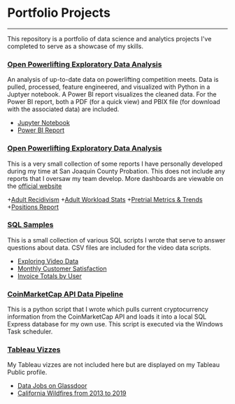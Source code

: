 # Portfolio Projects

---
This repository is a portfolio of data science and analytics projects I've completed to serve as a showcase of my skills.


### [Open Powerlifting Exploratory Data Analysis](https://github.com/jfox1620/Portfolio/tree/main/Powerlifting%20Exploratory%20Analysis)

An analysis of up-to-date data on powerlifting competition meets. Data is pulled, processed, feature engineered, and visualized with Python in a Juptyer notebook. A Power BI report visualizes the cleaned data. For the Power BI report, both a PDF (for a quick view) and PBIX file (for download with the associated data) are included.

  + [Jupyter Notebook](https://github.com/jfox1620/Portfolio/blob/main/Powerlifting%20Exploratory%20Analysis/Powerlifting_EDA.ipynb)
  + [Power BI Report](https://github.com/jfox1620/Portfolio/blob/main/Powerlifting%20Exploratory%20Analysis/Open_Powerlifting_Insights.pdf)

### [Open Powerlifting Exploratory Data Analysis](https://github.com/jfox1620/Portfolio/tree/main/Powerlifting%20Exploratory%20Analysis)

This is a very small collection of some reports I have personally developed during my time at San Joaquin County Probation. This does not include any reports that I oversaw my team develop. More dashboards are viewable on the [official website](https://sjcprobation.org/probation-data-dashboards)

  +[Adult Recidivism](https://github.com/jfox1620/Portfolio/blob/main/Power%20BI%20Samples/Adult%20Recidivism.pdf)
  +[Adult Workload Stats](https://github.com/jfox1620/Portfolio/blob/main/Power%20BI%20Samples/Adult%20Workload%20Stats.pdf)
  +[Pretrial Metrics & Trends](https://github.com/jfox1620/Portfolio/blob/main/Power%20BI%20Samples/Pretrial%20Metrics%20&%20Trends.pdf)
  +[Positions Report](https://github.com/jfox1620/Portfolio/blob/main/Power%20BI%20Samples/Positions%20Report.pdf)

### [SQL Samples](https://github.com/jfox1620/Portfolio/tree/main/SQL%20Samples)

This is a small collection of various SQL scripts I wrote that serve to answer questions about data. CSV files are included for the video data scripts.

  + [Exploring Video Data](https://github.com/jfox1620/Portfolio/blob/main/SQL%20Samples/Exploring%20Video%20Data%20in%20SQL.sql)
  + [Monthly Customer Satisfaction](https://github.com/jfox1620/Portfolio/blob/main/SQL%20Samples/Monthly%20Customer%20Satisfaction%20SQL.docx)
  + [Invoice Totals by User](https://github.com/jfox1620/Portfolio/blob/main/SQL%20Samples/Invoice%20Totals%20by%20User%20SQL.docx)

### [CoinMarketCap API Data Pipeline](https://github.com/jfox1620/Portfolio/blob/main/Coinmarket%20API%20Pipeline/coinmarket_api_db_insert.py)

This is a python script that I wrote which pulls current cryptocurrency information from the CoinMarketCap API and loads it into a local SQL Express database for my own use. This script is executed via the Windows Task scheduler.

### [Tableau Vizzes](https://public.tableau.com/app/profile/justin.fox1702)

My Tableau vizzes are not included here but are displayed on my Tableau Public profile.

  + [Data Jobs on Glassdoor](https://public.tableau.com/app/profile/justin.fox1702/viz/GlassdoorDataJobs/Dashboard1)
  + [California Wildfires from 2013 to 2019](https://public.tableau.com/app/profile/justin.fox1702/viz/CaliforniaWildfires2013-2019_16773057254270/Dashboard1)
